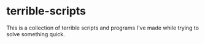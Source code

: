 # terrible-scripts
This is a collection of terrible scripts and programs I've made while trying to solve something quick.
